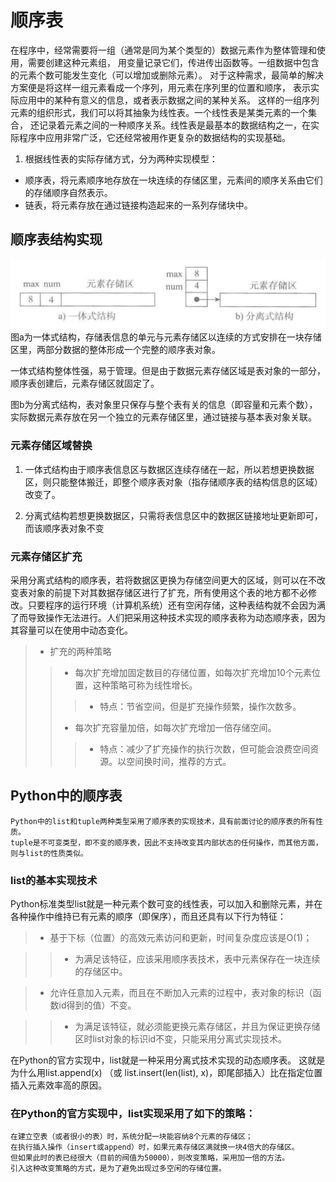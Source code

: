
# 顺序表
在程序中，经常需要将一组（通常是同为某个类型的）数据元素作为整体管理和使用，需要创建这种元素组，
用变量记录它们，传进传出函数等。一组数据中包含的元素个数可能发生变化（可以增加或删除元素）。
对于这种需求，最简单的解决方案便是将这样一组元素看成一个序列，用元素在序列里的位置和顺序，
表示实际应用中的某种有意义的信息，或者表示数据之间的某种关系。
这样的一组序列元素的组织形式，我们可以将其抽象为线性表。一个线性表是某类元素的一个集合，
还记录着元素之间的一种顺序关系。线性表是最基本的数据结构之一，在实际程序中应用非常广泛，它还经常被用作更复杂的数据结构的实现基础。

1. 根据线性表的实际存储方式，分为两种实现模型：
- 顺序表，将元素顺序地存放在一块连续的存储区里，元素间的顺序关系由它们的存储顺序自然表示。
- 链表，将元素存放在通过链接构造起来的一系列存储块中。
## 顺序表结构实现
![](../png/顺序表的实现方式.png)
图a为一体式结构，存储表信息的单元与元素存储区以连续的方式安排在一块存储区里，两部分数据的整体形成一个完整的顺序表对象。

一体式结构整体性强，易于管理。但是由于数据元素存储区域是表对象的一部分，顺序表创建后，元素存储区就固定了。

图b为分离式结构，表对象里只保存与整个表有关的信息（即容量和元素个数），实际数据元素存放在另一个独立的元素存储区里，通过链接与基本表对象关联。

### 元素存储区域替换
1. 一体式结构由于顺序表信息区与数据区连续存储在一起，所以若想更换数据区，则只能整体搬迁，即整个顺序表对象（指存储顺序表的结构信息的区域）改变了。

2. 分离式结构若想更换数据区，只需将表信息区中的数据区链接地址更新即可，而该顺序表对象不变
### 元素存储区扩充
采用分离式结构的顺序表，若将数据区更换为存储空间更大的区域，则可以在不改变表对象的前提下对其数据存储区进行了扩充，所有使用这个表的地方都不必修改。只要程序的运行环境（计算机系统）还有空闲存储，这种表结构就不会因为满了而导致操作无法进行。人们把采用这种技术实现的顺序表称为动态顺序表，因为其容量可以在使用中动态变化。
>- 扩充的两种策略
>>- 每次扩充增加固定数目的存储位置，如每次扩充增加10个元素位置，这种策略可称为线性增长。
>>>- 特点：节省空间，但是扩充操作频繁，操作次数多。
>>- 每次扩充容量加倍，如每次扩充增加一倍存储空间。
>>>- 特点：减少了扩充操作的执行次数，但可能会浪费空间资源。以空间换时间，推荐的方式。
## Python中的顺序表
    Python中的list和tuple两种类型采用了顺序表的实现技术，具有前面讨论的顺序表的所有性质。
    tuple是不可变类型，即不变的顺序表，因此不支持改变其内部状态的任何操作，而其他方面，则与list的性质类似。

### list的基本实现技术
Python标准类型list就是一种元素个数可变的线性表，可以加入和删除元素，并在各种操作中维持已有元素的顺序（即保序），而且还具有以下行为特征：

>- 基于下标（位置）的高效元素访问和更新，时间复杂度应该是O(1)；

>>- 为满足该特征，应该采用顺序表技术，表中元素保存在一块连续的存储区中。

>- 允许任意加入元素，而且在不断加入元素的过程中，表对象的标识（函数id得到的值）不变。

>>- 为满足该特征，就必须能更换元素存储区，并且为保证更换存储区时list对象的标识id不变，只能采用分离式实现技术。

在Python的官方实现中，list就是一种采用分离式技术实现的动态顺序表。
这就是为什么用list.append(x) （或 list.insert(len(list), x)，即尾部插入）比在指定位置插入元素效率高的原因。

### 在Python的官方实现中，list实现采用了如下的策略：
    在建立空表（或者很小的表）时，系统分配一块能容纳8个元素的存储区；
    在执行插入操作（insert或append）时，如果元素存储区满就换一块4倍大的存储区。
    但如果此时的表已经很大（目前的阀值为50000），则改变策略，采用加一倍的方法。
    引入这种改变策略的方式，是为了避免出现过多空闲的存储位置。
 

